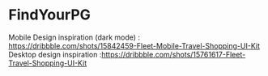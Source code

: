 # FindYourPG

Mobile Design inspiration (dark mode) : https://dribbble.com/shots/15842459-Fleet-Mobile-Travel-Shopping-UI-Kit
Desktop design inspiration :https://dribbble.com/shots/15761617-Fleet-Travel-Shopping-UI-Kit
